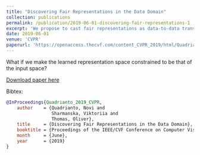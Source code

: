 ```yaml
---
title: "Discovering Fair Representations in the Data Domain"
collection: publications
permalink: /publication/2019-06-01-discovering-fair-representations-1
excerpt: 'We propose to cast fair representations as data-to-data translation.'
date: 2019-06-01
venue: 'CVPR'
paperurl: 'https://openaccess.thecvf.com/content_CVPR_2019/html/Quadrianto_Discovering_Fair_Representations_in_the_Data_Domain_CVPR_2019_paper.html'
---
```

What if we make the learned representation space constrained to be that of the input space?

[Download paper here](https://openaccess.thecvf.com/content_CVPR_2019/papers/Quadrianto_Discovering_Fair_Representations_in_the_Data_Domain_CVPR_2019_paper)

Bibtex:
```bibtex
@InProceedings{Quadrianto_2019_CVPR,
    author    = {Quadrianto, Novi and 
                 Sharmanska, Viktoriia and 
                 Thomas, Oliver},
    title     = {Discovering Fair Representations in the Data Domain},
    booktitle = {Proceedings of the IEEE/CVF Conference on Computer Vision and Pattern Recognition (CVPR)},
    month     = {June},
    year      = {2019}
}
```
